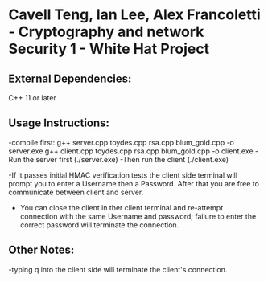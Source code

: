 # Cavell Teng, Ian Lee, Alex Francoletti - Cryptography and network Security 1 - White Hat Project

## External Dependencies:
C++ 11 or later

## Usage Instructions:
-compile first: g++ server.cpp toydes.cpp rsa.cpp blum_gold.cpp -o server.exe
               g++ client.cpp toydes.cpp rsa.cpp blum_gold.cpp -o client.exe
-Run the server first (./server.exe)
-Then run the client (./client.exe)

-If it passes initial HMAC verification tests the client side terminal will prompt you to enter a Username
then a Password. After that you are free to communicate between client and server.
- You can close the client in ther client terminal and re-attempt connection with the same Username and password;
failure to enter the correct password will terminate the connection.

## Other Notes:
-typing q into the client side will terminate the client's connection.
